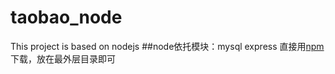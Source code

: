 # taobao_node
This project is based on nodejs
##node依托模块：mysql express 直接用[npm](https://www.npmjs.com/)下载，放在最外层目录即可
